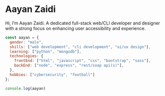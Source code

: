 <h1> Aayan Zaidi </h1> 
<p>Hi, I’m Aayan Zaidi. A dedicated full-stack web/CLI developer and designer with a strong focus on enhancing user accessibility and experience.</p>

```js
const aayan = {
  gender: "male",
  skills: ["web development", "cli development", "ui/ux design"],
  learning: ["python", "mongodb"],
  technologies: {
    frontEnd: ["html", "javascript", "css", "bootstrap", "sass"],
    backEnd: ["node", "express", "rest/soap api(s)"],
  },
  hobbies: ["cybersecurity", "football"]
};

console.log(aayan)

